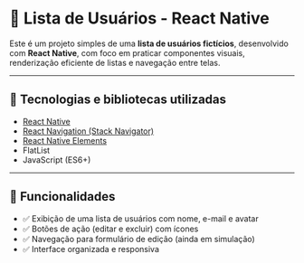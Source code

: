 # 📱 Lista de Usuários - React Native

Este é um projeto simples de uma **lista de usuários fictícios**, desenvolvido com **React Native**, com foco em praticar componentes visuais, renderização eficiente de listas e navegação entre telas.

---

## 🚀 Tecnologias e bibliotecas utilizadas

- [React Native](https://reactnative.dev/)
- [React Navigation (Stack Navigator)](https://reactnavigation.org/docs/stack-navigator/)
- [React Native Elements](https://reactnativeelements.com/)
- FlatList
- JavaScript (ES6+)

---

## 🎯 Funcionalidades

- ✅ Exibição de uma lista de usuários com nome, e-mail e avatar
- ✅ Botões de ação (editar e excluir) com ícones
- ✅ Navegação para formulário de edição (ainda em simulação)
- ✅ Interface organizada e responsiva




